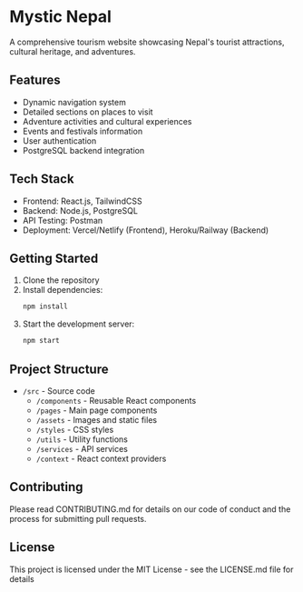 # Mystic Nepal

A comprehensive tourism website showcasing Nepal's tourist attractions, cultural heritage, and adventures.

## Features

- Dynamic navigation system
- Detailed sections on places to visit
- Adventure activities and cultural experiences
- Events and festivals information
- User authentication
- PostgreSQL backend integration

## Tech Stack

- Frontend: React.js, TailwindCSS
- Backend: Node.js, PostgreSQL
- API Testing: Postman
- Deployment: Vercel/Netlify (Frontend), Heroku/Railway (Backend)

## Getting Started

1. Clone the repository
2. Install dependencies:
   ```bash
   npm install
   ```
3. Start the development server:
   ```bash
   npm start
   ```

## Project Structure

- `/src` - Source code
  - `/components` - Reusable React components
  - `/pages` - Main page components
  - `/assets` - Images and static files
  - `/styles` - CSS styles
  - `/utils` - Utility functions
  - `/services` - API services
  - `/context` - React context providers

## Contributing

Please read CONTRIBUTING.md for details on our code of conduct and the process for submitting pull requests.

## License

This project is licensed under the MIT License - see the LICENSE.md file for details
